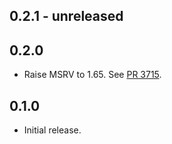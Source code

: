 ## 0.2.1 - unreleased
<!-- Internal changes

- Remove setting of req_resp_config::set_connection_keep_alive in Behaviour

-->

## 0.2.0 

- Raise MSRV to 1.65.
  See [PR 3715].

[PR 3715]: https://github.com/libp2p/rust-libp2p/pull/3715

## 0.1.0

- Initial release.

